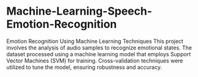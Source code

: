 # Machine-Learning-Speech-Emotion-Recognition
Emotion Recognition Using Machine Learning Techniques  This project involves the analysis of audio samples to recognize emotional states. The dataset processed using a machine learning model that employs Support Vector Machines (SVM) for training. Cross-validation techniques were utilized to tune the model, ensuring robustness and accuracy.
